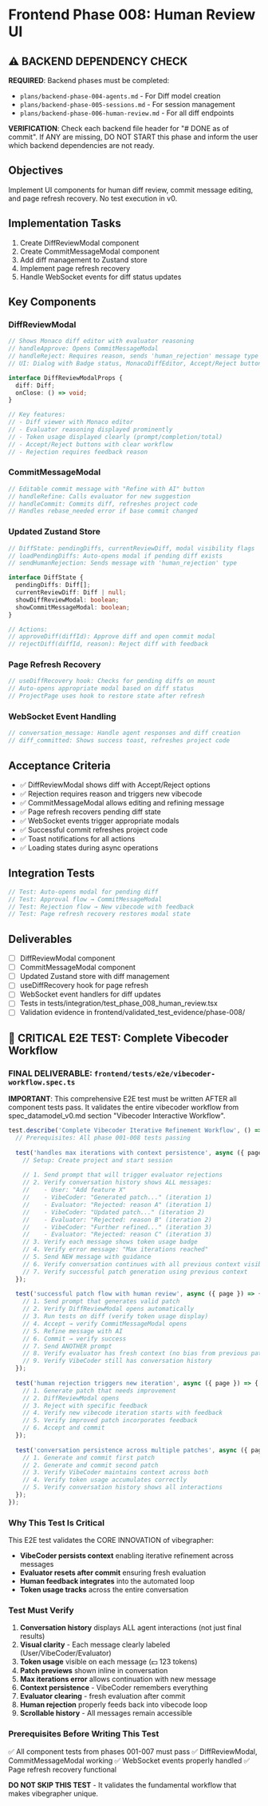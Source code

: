 # Frontend Phase 008: Human Review UI

## ⚠️ BACKEND DEPENDENCY CHECK
**REQUIRED**: Backend phases must be completed:
- `plans/backend-phase-004-agents.md` - For Diff model creation
- `plans/backend-phase-005-sessions.md` - For session management
- `plans/backend-phase-006-human-review.md` - For all diff endpoints

**VERIFICATION**: Check each backend file header for "# DONE as of commit". If ANY are missing, DO NOT START this phase and inform the user which backend dependencies are not ready.

## Objectives
Implement UI components for human diff review, commit message editing, and page refresh recovery. No test execution in v0.

## Implementation Tasks
1. Create DiffReviewModal component
2. Create CommitMessageModal component  
3. Add diff management to Zustand store
4. Implement page refresh recovery
5. Handle WebSocket events for diff status updates

## Key Components

### DiffReviewModal
```typescript
// Shows Monaco diff editor with evaluator reasoning
// handleApprove: Opens CommitMessageModal
// handleReject: Requires reason, sends 'human_rejection' message type
// UI: Dialog with Badge status, MonacoDiffEditor, Accept/Reject buttons

interface DiffReviewModalProps {
  diff: Diff;
  onClose: () => void;
}

// Key features:
// - Diff viewer with Monaco editor
// - Evaluator reasoning displayed prominently
// - Token usage displayed clearly (prompt/completion/total)
// - Accept/Reject buttons with clear workflow
// - Rejection requires feedback reason
```

### CommitMessageModal
```typescript
// Editable commit message with "Refine with AI" button
// handleRefine: Calls evaluator for new suggestion
// handleCommit: Commits diff, refreshes project code
// Handles rebase_needed error if base commit changed
```

### Updated Zustand Store
```typescript
// DiffState: pendingDiffs, currentReviewDiff, modal visibility flags
// loadPendingDiffs: Auto-opens modal if pending diff exists
// sendHumanRejection: Sends message with 'human_rejection' type

interface DiffState {
  pendingDiffs: Diff[];
  currentReviewDiff: Diff | null;
  showDiffReviewModal: boolean;
  showCommitMessageModal: boolean;
}

// Actions:
// approveDiff(diffId): Approve diff and open commit modal
// rejectDiff(diffId, reason): Reject diff with feedback
```

### Page Refresh Recovery
```typescript
// useDiffRecovery hook: Checks for pending diffs on mount
// Auto-opens appropriate modal based on diff status
// ProjectPage uses hook to restore state after refresh
```

### WebSocket Event Handling
```typescript
// conversation_message: Handle agent responses and diff creation
// diff_committed: Shows success toast, refreshes project code
```

## Acceptance Criteria
- ✅ DiffReviewModal shows diff with Accept/Reject options
- ✅ Rejection requires reason and triggers new vibecode
- ✅ CommitMessageModal allows editing and refining message
- ✅ Page refresh recovers pending diff state
- ✅ WebSocket events trigger appropriate modals
- ✅ Successful commit refreshes project code
- ✅ Toast notifications for all actions
- ✅ Loading states during async operations

## Integration Tests
```typescript
// Test: Auto-opens modal for pending diff
// Test: Approval flow → CommitMessageModal
// Test: Rejection flow → New vibecode with feedback
// Test: Page refresh recovery restores modal state
```

## Deliverables
- [ ] DiffReviewModal component
- [ ] CommitMessageModal component
- [ ] Updated Zustand store with diff management
- [ ] useDiffRecovery hook for page refresh
- [ ] WebSocket event handlers for diff updates
- [ ] Tests in tests/integration/test_phase_008_human_review.tsx
- [ ] Validation evidence in frontend/validated_test_evidence/phase-008/

## 🔴 CRITICAL E2E TEST: Complete Vibecoder Workflow

### FINAL DELIVERABLE: `frontend/tests/e2e/vibecoder-workflow.spec.ts`

**IMPORTANT**: This comprehensive E2E test must be written AFTER all component tests pass. It validates the entire vibecoder workflow from spec_datamodel_v0.md section "Vibecoder Interactive Workflow".

```typescript
test.describe('Complete Vibecoder Iterative Refinement Workflow', () => {
  // Prerequisites: All phase 001-008 tests passing
  
  test('handles max iterations with context persistence', async ({ page }) => {
    // Setup: Create project and start session
    
    // 1. Send prompt that will trigger evaluator rejections
    // 2. Verify conversation history shows ALL messages:
    //    - User: "Add feature X"
    //    - VibeCoder: "Generated patch..." (iteration 1)
    //    - Evaluator: "Rejected: reason A" (iteration 1)
    //    - VibeCoder: "Updated patch..." (iteration 2)
    //    - Evaluator: "Rejected: reason B" (iteration 2)
    //    - VibeCoder: "Further refined..." (iteration 3)
    //    - Evaluator: "Rejected: reason C" (iteration 3)
    // 3. Verify each message shows token usage badge
    // 4. Verify error message: "Max iterations reached"
    // 5. Send NEW message with guidance
    // 6. Verify conversation continues with all previous context visible
    // 7. Verify successful patch generation using previous context
  });
  
  test('successful patch flow with human review', async ({ page }) => {
    // 1. Send prompt that generates valid patch
    // 2. Verify DiffReviewModal opens automatically
    // 3. Run tests on diff (verify token usage display)
    // 4. Accept → verify CommitMessageModal opens
    // 5. Refine message with AI
    // 6. Commit → verify success
    // 7. Send ANOTHER prompt
    // 8. Verify evaluator has fresh context (no bias from previous patch)
    // 9. Verify VibeCoder still has conversation history
  });
  
  test('human rejection triggers new iteration', async ({ page }) => {
    // 1. Generate patch that needs improvement
    // 2. DiffReviewModal opens
    // 3. Reject with specific feedback
    // 4. Verify new vibecode iteration starts with feedback
    // 5. Verify improved patch incorporates feedback
    // 6. Accept and commit
  });
  
  test('conversation persistence across multiple patches', async ({ page }) => {
    // 1. Generate and commit first patch
    // 2. Generate and commit second patch
    // 3. Verify VibeCoder maintains context across both
    // 4. Verify token usage accumulates correctly
    // 5. Verify conversation history shows all interactions
  });
});
```

### Why This Test Is Critical

This E2E test validates the CORE INNOVATION of vibegrapher:
- **VibeCoder persists context** enabling iterative refinement across messages
- **Evaluator resets after commit** ensuring fresh evaluation
- **Human feedback integrates** into the automated loop
- **Token usage tracks** across the entire conversation

### Test Must Verify

1. **Conversation history** displays ALL agent interactions (not just final results)
2. **Visual clarity** - Each message clearly labeled (User/VibeCoder/Evaluator)
3. **Token usage** visible on each message (💵 123 tokens)
4. **Patch previews** shown inline in conversation
5. **Max iterations error** allows continuation with new message
6. **Context persistence** - VibeCoder remembers everything
7. **Evaluator clearing** - fresh evaluation after commit
8. **Human rejection** properly feeds back into vibecode loop
9. **Scrollable history** - All messages remain accessible

### Prerequisites Before Writing This Test

✅ All component tests from phases 001-007 must pass
✅ DiffReviewModal, CommitMessageModal working
✅ WebSocket events properly handled
✅ Page refresh recovery functional

**DO NOT SKIP THIS TEST** - It validates the fundamental workflow that makes vibegrapher unique.